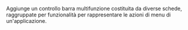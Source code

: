 ﻿Aggiunge un controllo barra multifunzione costituita da diverse schede, raggruppate per funzionalità per rappresentare le azioni di menu di un'applicazione.